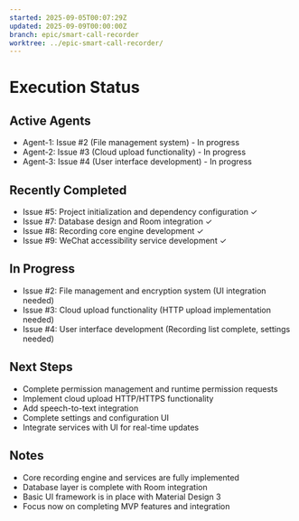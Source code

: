 ```yaml
---
started: 2025-09-05T00:07:29Z
updated: 2025-09-09T00:00:00Z
branch: epic/smart-call-recorder
worktree: ../epic-smart-call-recorder/
---
```


# Execution Status

## Active Agents
- Agent-1: Issue #2 (File management system) - In progress
- Agent-2: Issue #3 (Cloud upload functionality) - In progress  
- Agent-3: Issue #4 (User interface development) - In progress

## Recently Completed
- Issue #5: Project initialization and dependency configuration ✓
- Issue #7: Database design and Room integration ✓
- Issue #8: Recording core engine development ✓
- Issue #9: WeChat accessibility service development ✓

## In Progress
- Issue #2: File management and encryption system (UI integration needed)
- Issue #3: Cloud upload functionality (HTTP upload implementation needed)
- Issue #4: User interface development (Recording list complete, settings needed)

## Next Steps
- Complete permission management and runtime permission requests
- Implement cloud upload HTTP/HTTPS functionality
- Add speech-to-text integration
- Complete settings and configuration UI
- Integrate services with UI for real-time updates

## Notes
- Core recording engine and services are fully implemented
- Database layer is complete with Room integration
- Basic UI framework is in place with Material Design 3
- Focus now on completing MVP features and integration